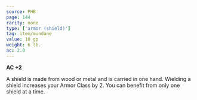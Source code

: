 ```yaml
---
source: PHB
page: 144
rarity: none
type: ['armor (shield)']
tag: item/mundane
value: 10 gp
weight: 6 lb.
ac: 2.0
---
```


**AC +2**

A shield is made from wood or metal and is carried in one hand. Wielding a shield increases your Armor Class by 2. You can benefit from only one shield at a time.

